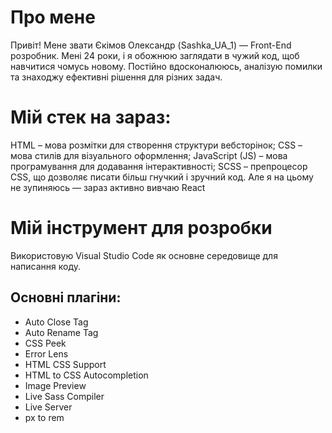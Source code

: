 # Про мене
Привіт! Мене звати Єкімов Олександр (Sashka_UA_1) — Front-End розробник.
Мені 24 роки, і я обожнюю заглядати в чужий код, щоб навчитися чомусь новому. Постійно вдосконалююсь, аналізую помилки та знаходжу ефективні рішення для різних задач.

# Мій стек на зараз:
HTML – мова розмітки для створення структури вебсторінок;
CSS – мова стилів для візуального оформлення;
JavaScript (JS) – мова програмування для додавання інтерактивності;
SCSS – препроцесор CSS, що дозволяє писати більш гнучкий і зручний код.
Але я на цьому не зупиняюсь — зараз активно вивчаю React

# Мій інструмент для розробки
Використовую Visual Studio Code як основне середовище для написання коду.

## Основні плагіни:
- Auto Close Tag
- Auto Rename Tag
- CSS Peek
- Error Lens
- HTML CSS Support
- HTML to CSS Autocompletion
- Image Preview
- Live Sass Compiler
- Live Server
- px to rem